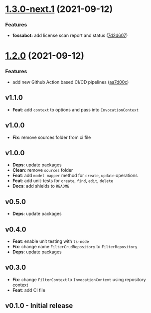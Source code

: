 # [1.3.0-next.1](https://github.com/loopback4/loopback-component-filter/compare/1.2.0...1.3.0-next.1) (2021-09-12)


### Features

* **fossabot:** add license scan report and status ([7d2d607](https://github.com/loopback4/loopback-component-filter/commit/7d2d6071d072e1e73c6e86d88e9817c36963c881))

# [1.2.0](https://github.com/loopback4/loopback-component-filter/compare/1.1.0...1.2.0) (2021-09-12)


### Features

* add new Github Action based CI/CD pipelines ([aa7d00c](https://github.com/loopback4/loopback-component-filter/commit/aa7d00cc5526b3e6381bec4ce4f54150d71c5c4e))

## v1.1.0

-   **Feat**: add `context` to options and pass into `InvocationContext`

## v1.0.0

-   **Fix**: remove sources folder from ci file

## v1.0.0

-   **Deps**: update packages
-   **Clean**: remove `sources` folder
-   **Feat**: add `model mapper` method for `create`, `update` operations
-   **Feat**: add unit-tests for `create`, `find`, `edit`, `delete`
-   **Docs**: add shields to `README`

## v0.5.0

-   **Deps**: update packages

## v0.4.0

-   **Feat**: enable unit testing with `ts-node`
-   **Fix**: change name `FilterCrudRepository` to `FilterRepository`
-   **Deps**: update packages

## v0.3.0

-   **Fix**: change `FilterContext` to `InvocationContext` using repository context
-   **Feat**: add CI file

## v0.1.0 - Initial release

